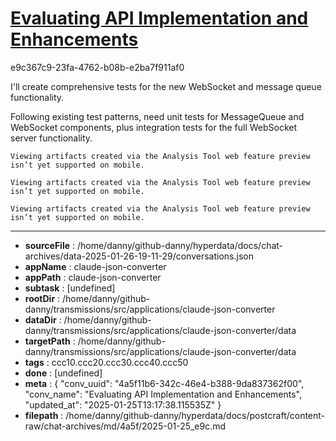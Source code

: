 # [Evaluating API Implementation and Enhancements](https://claude.ai/chat/4a5f11b6-342c-46e4-b388-9da837362f00)

e9c367c9-23fa-4762-b08b-e2ba7f911af0

 I'll create comprehensive tests for the new WebSocket and message queue functionality.

<antThinking>Following existing test patterns, need unit tests for MessageQueue and WebSocket components, plus integration tests for the full WebSocket server functionality.</antThinking>
```
Viewing artifacts created via the Analysis Tool web feature preview isn’t yet supported on mobile.
```


```
Viewing artifacts created via the Analysis Tool web feature preview isn’t yet supported on mobile.
```


```
Viewing artifacts created via the Analysis Tool web feature preview isn’t yet supported on mobile.
```


---

* **sourceFile** : /home/danny/github-danny/hyperdata/docs/chat-archives/data-2025-01-26-19-11-29/conversations.json
* **appName** : claude-json-converter
* **appPath** : claude-json-converter
* **subtask** : [undefined]
* **rootDir** : /home/danny/github-danny/transmissions/src/applications/claude-json-converter
* **dataDir** : /home/danny/github-danny/transmissions/src/applications/claude-json-converter/data
* **targetPath** : /home/danny/github-danny/transmissions/src/applications/claude-json-converter/data
* **tags** : ccc10.ccc20.ccc30.ccc40.ccc50
* **done** : [undefined]
* **meta** : {
  "conv_uuid": "4a5f11b6-342c-46e4-b388-9da837362f00",
  "conv_name": "Evaluating API Implementation and Enhancements",
  "updated_at": "2025-01-25T13:17:38.115535Z"
}
* **filepath** : /home/danny/github-danny/hyperdata/docs/postcraft/content-raw/chat-archives/md/4a5f/2025-01-25_e9c.md